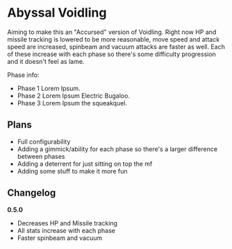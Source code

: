 # Abyssal Voidling

Aiming to make this an "Accursed" version of Voidling. Right now HP and missile tracking is lowered to be more reasonable, move speed and attack speed are increased, spinbeam and vacuum attacks are faster as well. Each of these increase with each phase so there's some difficulty progression and it doesn't feel as lame. 

Phase info:

- Phase 1 Lorem Ipsum.
- Phase 2 Lorem Ipsum Electric Bugaloo.
- Phase 3 Lorem Ipsum the squeakquel.

## Plans

- Full configurability
- Adding a gimmick/ability for each phase so there's a larger difference between phases
- Adding a deterrent for just sitting on top the mf
- Adding some stuff to make it more fun

## Changelog
**0.5.0**

- Decreases HP and Missile tracking
- All stats increase with each phase
- Faster spinbeam and vacuum
